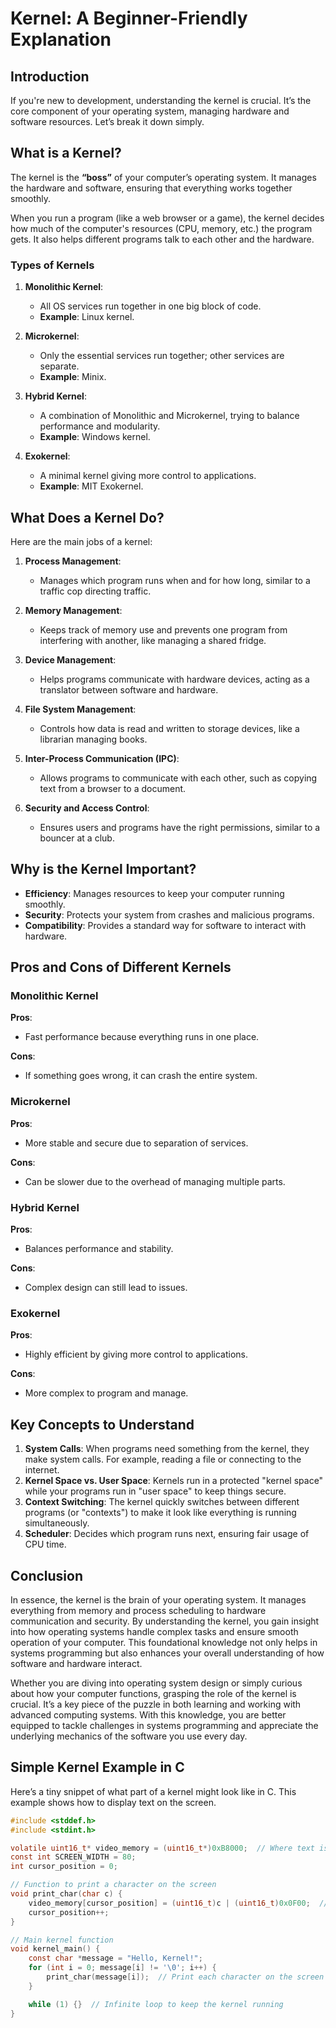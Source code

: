 # Kernel: A Beginner-Friendly Explanation

## Introduction

If you're new to development, understanding the kernel is crucial. It’s the core component of your operating system, managing hardware and software resources. Let’s break it down simply.

## What is a Kernel?

The kernel is the **“boss”** of your computer’s operating system. It manages the hardware and software, ensuring that everything works together smoothly. 

When you run a program (like a web browser or a game), the kernel decides how much of the computer's resources (CPU, memory, etc.) the program gets. It also helps different programs talk to each other and the hardware.

### Types of Kernels

1. **Monolithic Kernel**:
   - All OS services run together in one big block of code.
   - **Example**: Linux kernel.

2. **Microkernel**:
   - Only the essential services run together; other services are separate.
   - **Example**: Minix.

3. **Hybrid Kernel**:
   - A combination of Monolithic and Microkernel, trying to balance performance and modularity.
   - **Example**: Windows kernel.

4. **Exokernel**:
   - A minimal kernel giving more control to applications.
   - **Example**: MIT Exokernel.

## What Does a Kernel Do?

Here are the main jobs of a kernel:

1. **Process Management**:
   - Manages which program runs when and for how long, similar to a traffic cop directing traffic.

2. **Memory Management**:
   - Keeps track of memory use and prevents one program from interfering with another, like managing a shared fridge.

3. **Device Management**:
   - Helps programs communicate with hardware devices, acting as a translator between software and hardware.

4. **File System Management**:
   - Controls how data is read and written to storage devices, like a librarian managing books.

5. **Inter-Process Communication (IPC)**:
   - Allows programs to communicate with each other, such as copying text from a browser to a document.

6. **Security and Access Control**:
   - Ensures users and programs have the right permissions, similar to a bouncer at a club.

## Why is the Kernel Important?

- **Efficiency**: Manages resources to keep your computer running smoothly.
- **Security**: Protects your system from crashes and malicious programs.
- **Compatibility**: Provides a standard way for software to interact with hardware.

## Pros and Cons of Different Kernels

### Monolithic Kernel

**Pros**:
- Fast performance because everything runs in one place.

**Cons**:
- If something goes wrong, it can crash the entire system.

### Microkernel

**Pros**:
- More stable and secure due to separation of services.

**Cons**:
- Can be slower due to the overhead of managing multiple parts.

### Hybrid Kernel

**Pros**:
- Balances performance and stability.

**Cons**:
- Complex design can still lead to issues.

### Exokernel

**Pros**:
- Highly efficient by giving more control to applications.

**Cons**:
- More complex to program and manage.

## Key Concepts to Understand

1. **System Calls**: When programs need something from the kernel, they make system calls. For example, reading a file or connecting to the internet.
2. **Kernel Space vs. User Space**: Kernels run in a protected "kernel space" while your programs run in "user space" to keep things secure.
3. **Context Switching**: The kernel quickly switches between different programs (or "contexts") to make it look like everything is running simultaneously.
4. **Scheduler**: Decides which program runs next, ensuring fair usage of CPU time.

## Conclusion

In essence, the kernel is the brain of your operating system. It manages everything from memory and process scheduling to hardware communication and security. By understanding the kernel, you gain insight into how operating systems handle complex tasks and ensure smooth operation of your computer. This foundational knowledge not only helps in systems programming but also enhances your overall understanding of how software and hardware interact.

Whether you are diving into operating system design or simply curious about how your computer functions, grasping the role of the kernel is crucial. It’s a key piece of the puzzle in both learning and working with advanced computing systems. With this knowledge, you are better equipped to tackle challenges in systems programming and appreciate the underlying mechanics of the software you use every day.

## Simple Kernel Example in C

Here’s a tiny snippet of what part of a kernel might look like in C. This example shows how to display text on the screen.

```c
#include <stddef.h>
#include <stdint.h>

volatile uint16_t* video_memory = (uint16_t*)0xB8000;  // Where text is displayed on screen
const int SCREEN_WIDTH = 80;
int cursor_position = 0;

// Function to print a character on the screen
void print_char(char c) {
    video_memory[cursor_position] = (uint16_t)c | (uint16_t)0x0F00;  // Print character with color
    cursor_position++;
}

// Main kernel function
void kernel_main() {
    const char *message = "Hello, Kernel!";
    for (int i = 0; message[i] != '\0'; i++) {
        print_char(message[i]);  // Print each character on the screen
    }

    while (1) {}  // Infinite loop to keep the kernel running
}



